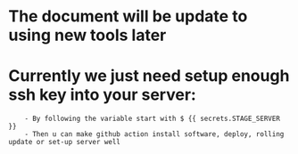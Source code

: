 # The document will be update to using new tools later
# Currently we just need setup enough ssh key into your server: 
        - By following the variable start with $ {{ secrets.STAGE_SERVER }}
        - Then u can make github action install software, deploy, rolling update or set-up server well